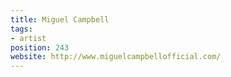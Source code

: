 ```yaml
---
title: Miguel Campbell
tags:
- artist
position: 243
website: http://www.miguelcampbellofficial.com/
---
```


